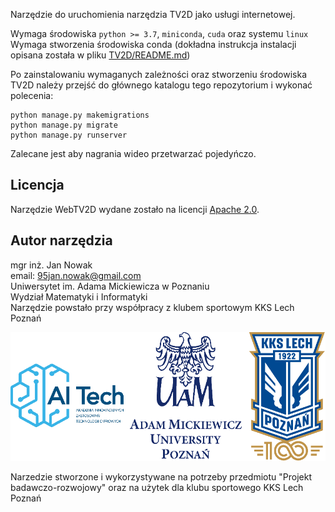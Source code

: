 Narzędzie do uruchomienia narzędzia TV2D jako usługi internetowej.

Wymaga środowiska `python >= 3.7`, `miniconda`, `cuda` oraz systemu `linux`   
Wymaga stworzenia środowiska conda (dokładna instrukcja instalacji opisana została w pliku [TV2D/README.md](TV2D/README.md#tworzenie-rodowiska-tv2d))   

Po zainstalowaniu wymaganych zależności oraz stworzeniu środowiska TV2D należy przejść do głównego katalogu tego repozytorium i wykonać polecenia:
```
python manage.py makemigrations
python manage.py migrate
python manage.py runserver
```

Zalecane jest aby nagrania wideo przetwarzać pojedyńczo.


## Licencja

Narzędzie WebTV2D wydane zostało na licencji [Apache 2.0](TV2D/LICENSE).

## Autor narzędzia
mgr inż. Jan Nowak   
email: 95jan.nowak@gmail.com   
Uniwersytet im. Adama Mickiewicza w Poznaniu   
Wydział Matematyki i Informatyki    
Narzędzie powstało przy współpracy z klubem sportowym KKS Lech Poznań   
<p align="center">
    <img src="TV2D/images_repo/brands.png"/>
</p>

Narzedzie stworzone i wykorzystywane na potrzeby przedmiotu "Projekt badawczo-rozwojowy" oraz na użytek dla klubu sportowego KKS Lech Poznań
